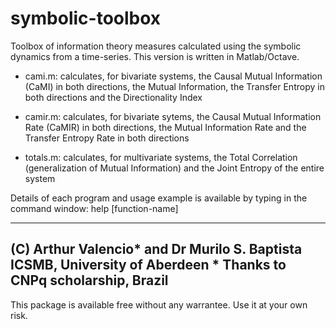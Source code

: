 # symbolic-toolbox
Toolbox of information theory measures calculated using the symbolic dynamics from a time-series. 
This version is written in Matlab/Octave.

* cami.m: calculates, for bivariate systems, the Causal Mutual Information (CaMI) in both directions, the Mutual Information, the Transfer Entropy in both directions and the Directionality Index

* camir.m: calculates, for bivariate sytems, the Causal Mutual Information Rate (CaMIR) in both directions, the Mutual Information Rate and the Transfer Entropy Rate in both directions

* totals.m: calculates, for multivariate systems, the Total Correlation (generalization of Mutual Information) and the Joint Entropy of the entire system

Details of each program and usage example is available by typing in the command window: help [function-name]


----------------------------------------------
(C) Arthur Valencio* and Dr Murilo S. Baptista
    ICSMB, University of Aberdeen
    * Thanks to CNPq scholarship, Brazil
-----------------------------------------------
This package is available free without any warrantee. Use it at your own risk.
